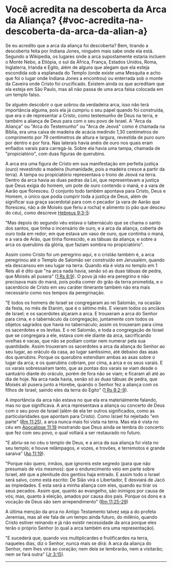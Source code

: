 # Você acredita na descoberta da Arca da Aliança? {#voc-acredita-na-descoberta-da-arca-da-alian-a}

Se eu acredito que a arca da aliança foi descoberta? Bem, tirando a descoberta feita por Indiana Jones, ninguém mais sabe onde ela está. Segundo a Wikipedia, os lugares onde a arca supostamente estaria incluem o Monte Nebo, a Etiópia, o sul da África, França, Estados Unidos, Roma, Inglaterra, Irlanda e Egito, além de alguns que alegam que ela esteja escondida sob a esplanada do Templo (onde existe uma Mesquita e acho que foi o lugar onde Indiana Jones a encontrou) ou enterrada sob o monte da Caveira onde Cristo foi crucificado. Existem ainda os que acreditam que ela esteja em São Paulo, mas ali não passa de uma arca falsa colocada em um templo falso.

Se alguém descobrir o que sobrou da verdadeira arca, isso não terá importância alguma, pois ela já cumpriu o seu papel quando foi construída, que era o de representar a Cristo, como testemunho de Deus na terra, e também a aliança de Deus para com o seu povo de Israel. A &quot;Arca da Aliança&quot; ou &quot;Arca do Testemunho&quot; ou &quot;Arca de Jeová&quot; como é chamada na Bíblia, era uma caixa de madeira de acácia medindo 1,30 centímetros de comprimento por 79 centímetros de altura e largura, revestida de puro ouro por dentro e por fora. Nas laterais havia anéis de ouro nos quais eram enfiados varais para carregá-la. Sobre ela havia uma tampa, chamada de &quot;propiciatório&quot;, com duas figuras de querubins.

A arca era uma figura de Cristo em sua manifestação em perfeita justiça (ouro) revestindo a madeira (humanidade, pois a madeira cresce a partir da terra). A tampa ou propiciatório representava o trono de Jeová na terra. Dentro da arca havia as duas pedras da Lei, que representavam a justiça que Deus exigia do homem, um pote de ouro contendo o maná, e a vara de Aarão que floresceu. O conjunto todo também apontava para Cristo, Deus e Homem, o único que podia cumprir toda a justiça de Deus, além de significar sua graça sacerdotal para com o pecador (a vara de Aarão que floresceu, não a de Moisés que feriu a rocha) e alimento (o pão que desceu do céu), como descreve [Hebreus 9:3-5](http://bibliaonline.com.br/acf/hb/9/3-5):

&quot;Mas depois do segundo véu estava o tabernáculo que se chama o santo dos santos, que tinha o incensário de ouro, e a arca da aliança, coberta de ouro toda em redor; em que estava um vaso de ouro, que continha o maná, e a vara de Arão, que tinha florescido, e as tábuas da aliança; e sobre a arca os querubins da glória, que faziam sombra no propiciatório&quot;.

Assim como Cristo foi um peregrino aqui, e o cristão também é, a arca peregrinou até o Templo de Salomão ser construído em Jerusalém, quando ela descansou em seu lugar na terra. Quando ela é vista no templo em 1 Reis ali é dito que &quot;na arca nada havia, senão só as duas tábuas de pedra, que Moisés ali pusera&quot; ([1 Rs 8:9](http://bibliaonline.com.br/acf/1rs/8/9)). O povo já não era peregrino e não precisava mais do maná, pois podia comer do grão da terra prometida, e o sacerdócio de Cristo em seu caráter itinerante também não era mais necessário como nos tempos da peregrinação.

&quot;E todos os homens de Israel se congregaram ao rei Salomão, na ocasião da festa, no mês de Etanim, que é o sétimo mês. E vieram todos os anciãos de Israel; e os sacerdotes alçaram a arca. E trouxeram a arca do Senhor para cima, e o tabernáculo da congregação, juntamente com todos os objetos sagrados que havia no tabernáculo; assim os trouxeram para cima os sacerdotes e os levitas. E o rei Salomão, e toda a congregação de Israel que se congregara a ele, estava com ele diante da arca, sacrificando ovelhas e vacas, que não se podiam contar nem numerar pela sua quantidade. Assim trouxeram os sacerdotes a arca da aliança do Senhor ao seu lugar, ao oráculo da casa, ao lugar santíssimo, até debaixo das asas dos querubins. Porque os querubins estendiam ambas as asas sobre o lugar da arca; e os querubins cobriam, por cima, a arca e os seus varais. E os varais sobressaíram tanto, que as pontas dos varais se viam desde o santuário diante do oráculo, porém de fora não se viam; e ficaram ali até ao dia de hoje. Na arca nada havia, senão só as duas tábuas de pedra, que Moisés ali pusera junto a Horebe, quando o Senhor fez a aliança com os filhos de Israel, saindo eles da terra do Egito” ([1 Rs 8:2-9](http://bibliaonline.com.br/acf/1rs/8/2-9)).

A importância da arca não estava no que ela era materialmente falando, mas no que significava. A arca representava a aliança ou concerto de Deus com o seu povo de Israel (além de ela ter outros significados, como as particularidades que apontam para Cristo). Como Israel foi rejeitado &quot;em parte&quot; ([Rm 11:25](http://bibliaonline.com.br/acf/rm/11/25)), a arca nunca mais foi vista na terra. Mas ela é vista no céu em [Apocalipse 11:19](http://bibliaonline.com.br/acf/ap/11/19) mostrando que Deus ainda se lembra do concerto que fez com seu povo, o qual voltará a ser restaurado no futuro.

&quot;E abriu-se no céu o templo de Deus, e a arca da sua aliança foi vista no seu templo; e houve relâmpagos, e vozes, e trovões, e terremotos e grande saraiva” ([Ap 11:19](http://bibliaonline.com.br/acf/ap/11/19)).

&quot;Porque não quero, irmãos, que ignoreis este segredo (para que não presumais de vós mesmos): que o endurecimento veio em parte sobre Israel, até que a plenitude dos gentios haja entrado. E assim todo o Israel será salvo, como está escrito: De Sião virá o Libertador, E desviará de Jacó as impiedades. E esta será a minha aliança com eles, quando eu tirar os seus pecados. Assim que, quanto ao evangelho, são inimigos por causa de vós; mas, quanto à eleição, amados por causa dos pais. Porque os dons e a vocação de Deus são sem arrependimento” ([Rm 11:25-29](http://bibliaonline.com.br/acf/rm/11/25-29))

A última menção da arca no Antigo Testamento talvez seja a do profeta Jeremias, mas ali ele fala de um tempo ainda futuro, do milênio, quando Cristo estiver reinando e já não existir necessidade da arca porque eles terão o próprio Senhor (o qual a arca também era uma representação).

&quot;E sucederá que, quando vos multiplicardes e frutificardes na terra, naqueles dias, diz o Senhor, nunca mais se dirá: A arca da aliança do Senhor, nem lhes virá ao coração; nem dela se lembrarão, nem a visitarão; nem se fará outra” ([Jr 3:15](http://bibliaonline.com.br/acf/jr/3/15)).

*****